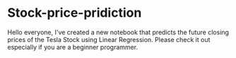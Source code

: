 # Stock-price-pridiction

Hello everyone, 
I've created a new notebook that predicts the future closing prices of the Tesla Stock using Linear Regression. Please check it out especially if you are a beginner programmer.
